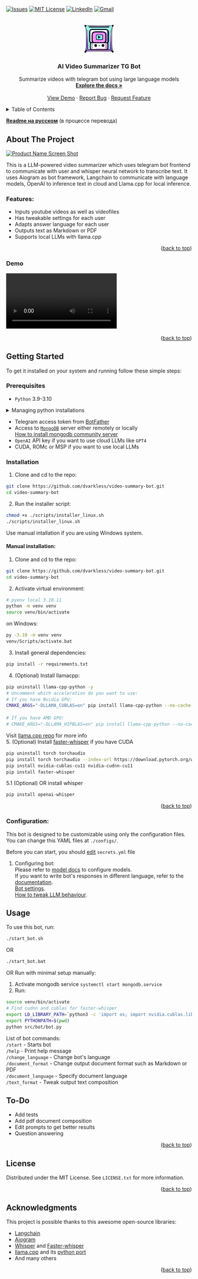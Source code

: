 <a name="readme-top"></a>

<!-- PROJECT SHIELDS -->
[![Issues][issues-shield]][issues-url]
[![MIT License][license-shield]][license-url]
[![LinkedIn][linkedin-shield]][linkedin-url]
[![Gmail][gmail-shield]][gmail-url]

<!-- PROJECT LOGO -->
<br />
<div align="center">
  <a href="https://github.com/dvarkless/video-summary-bot">
    <img src="assets/logo.png" alt="Logo" width="80" height="80">
  </a>

  <h3 align="center">AI Video Summarizer TG Bot</h3>

  <p align="center">
    Summarize videos with telegram bot using large language models
    <br />
    <a href="https://github.com/dvarkless/video-summary-bot/docs/settings.md"><strong>Explore the docs »</strong></a>
    <br />
    <br />
    <a href="https://github.com/dvarkless/video-summary-bot/tree/master#demo">View Demo</a>
    ·
    <a href="https://github.com/dvarkless/video-summary-bot/issues">Report Bug</a>
    ·
    <a href="https://github.com/dvarkless/video-summary-bot/issues">Request Feature</a>
  </p>
</div>


<details>
<summary>Table of Contents</summary>

- [About The Project](#about-the-project)
- [Demo](#demo)
- [Getting Started](#getting-started)
- [Prerequisites](#prerequisites)
- [Installation](#installation)
- [Usage](#usage)
- [To-do](#to-do)
- [License](#license)
- [Acknowledgments](#acknowledgments)

</details>

[**Readme на русском**][readme-russian] (в процессе перевода)

<!-- ABOUT THE PROJECT -->
## About The Project

[![Product Name Screen Shot][product-screenshot]][self-repo]

This is a LLM-powered video summarizer which uses telegram bot frontend to communicate with user and whisper neural network to transcribe text. It uses Aiogram as bot framework, Langchain to communicate with language models, OpenAI to inference text in cloud and Llama.cpp for local inference.  


### Features:
- Inputs youtube videos as well as videofiles
- Has tweakable settings for each user
- Adapts answer language for each user
- Outputs text as Markdown or PDF
- Supports local LLMs with llama.cpp

<p align="right">(<a href="#readme-top">back to top</a>)</p>


### Demo

![demo1][product-demo-video]

<p align="right">(<a href="#readme-top">back to top</a>)</p>

<!-- GETTING STARTED -->
## Getting Started

To get it installed on your system and running follow these simple steps:

### Prerequisites

- `Python` 3.9-3.10
<details>
	<summary>Managing python installations</summary>

#### Linux/MacOS:
Installing specific python version using `pyenv` on Linux:  

```sh
cd video-summary-bot
pyenv local 3.10.11
```  

[**Pyenv installation**](https://github.com/pyenv/pyenv#installation)

#### Windows:
[How to run multiple Python versions on Windows][python-versions-windows]

</details>

- Telegram access token from [BotFather](https://t.me/BotFather)
- Access to [`MongoDB`][mongodb-community] server either remotely or locally  
[How to install mongodb community server][mongodb-community]
- `OpenAI` API key if you want to use cloud LLMs like `GPT4`
- CUDA, ROMc or MSP if you want to use local LLMs  


### Installation

1. Clone and cd to the repo:   
```sh
git clone https://github.com/dvarkless/video-summary-bot.git
cd video-summary-bot
```   
2. Run the installer script:   
```sh
chmod +x ./scripts/installer_linux.sh
./scripts/installer_linux.sh
```   
Use manual intallation if you are using Windows system.  

#### Manual installation:  
1. Clone and cd to the repo:  
```sh
git clone https://github.com/dvarkless/video-summary-bot.git
cd video-summary-bot
```
2. Activate virtual environment:  
```sh
# pyenv local 3.10.11
python -m venv venv
source venv/bin/activate
```  
on Windows:  
```sh
py -3.10 -m venv venv
venv/Scripts/activate.bat
```  
3. Install general dependencies:   
```sh
pip install -r requirements.txt
```
4. (Optional) Install llamacpp:  
```sh
pip uninstall llama-cpp-python -y
# Uncomment which acceleration do you want to use:
# If you have Nvidia GPU:
CMAKE_ARGS="-DLLAMA_CUBLAS=on" pip install llama-cpp-python --no-cache-dir

# If you have AMD GPU:
# CMAKE_ARGS="-DLLAMA_HIPBLAS=on" pip install llama-cpp-python --no-cache-dir
```  
Visit [llama.cpp repo](https://github.com/ggerganov/llama.cpp#blas-build) for more info  
5. (Optional) Install [faster-whisper](faster-whisper-repo) if you have CUDA  
```sh
pip uninstall torch torchaudio
pip install torch torchaudio --index-url https://download.pytorch.org/whl/cu118 --no-cache-dir
pip install nvidia-cublas-cu11 nvidia-cudnn-cu11
pip install faster-whisper
```  
5.1 (Optional) OR install whisper  
```sh
pip install openai-whisper
```  

<p align="right">(<a href="#readme-top">back to top</a>)</p>

### Configuration:
This bot is designed to be customizable using only the configuration files. You can change this YAML files at `./configs/`.

Before you can start, you should [edit][settings_docs] `secrets.yml` file


1. Configuring bot:  
Please refer to [model docs][model_docs] to configure models.  
If you want to write bot's responses in different language, refer to the [documentation][language_docs].  
[Bot settings][settings_docs].  
[How to tweak LLM behaviour][prompts_docs].  

<!-- USAGE EXAMPLES -->
## Usage

To use this bot, run:  
```sh
./start_bot.sh
```
OR
```sh
./start_bot.bat
```
OR
Run with minimal setup manually:
1. Activate mongodb service `systemctl start mongodb.service`
2. Run:
```sh
source venv/bin/activate
# Find cudnn and cublas for faster-whisper
export LD_LIBRARY_PATH=`python3 -c 'import os; import nvidia.cublas.lib; import nvidia.cudnn.lib; print(os.path.dirname(nvidia.cublas.lib.__file__) + ":" + os.path.dirname(nvidia.cudnn.lib.__file__))'`
export PYTHONPATH=$(pwd)
python src/bot/bot.py
```

List of bot commands:  
`/start` - Starts bot  
`/help` - Print help message  
`/change_language` - Change bot's language  
`/document_format` - Change output document format such as Markdown or PDF  
`/document_language` - Specify document language  
`/text_format` - Tweak output text composition  

<!-- TODOS -->
## To-Do

- Add tests
- Add pdf document composition
- Edit prompts to get better results
- Question answering

<p align="right">(<a href="#readme-top">back to top</a>)</p>

<!-- LICENSE -->
## License

Distributed under the MIT License. See `LICENSE.txt` for more information.

<p align="right">(<a href="#readme-top">back to top</a>)</p>


<!-- ACKNOWLEDGMENTS -->
## Acknowledgments
This project is possible thanks to this awesome open-source libraries:
- [Langchain][langchain-repo]
- [Aiogram][aiogram-repo]
- [Whisper][whisper-repo] and [Faster-whisper][faster-whisper-repo]
- [llama.cpp][llama-cpp-repo] and its [python port][llama-cpp-python-repo]
- And many others

<p align="right">(<a href="#readme-top">back to top</a>)</p>


<!-- MARKDOWN LINKS & IMAGES -->
<!-- https://www.markdownguide.org/basic-syntax/#reference-style-links -->
[issues-shield]: https://img.shields.io/github/issues/dvarkless/video-summary-bot.svg?style=for-the-badge
[license-shield]: https://img.shields.io/github/license/dvarkless/video-summary-bot.svg?style=for-the-badge
[linkedin-shield]: https://img.shields.io/badge/-LinkedIn-black.svg?style=for-the-badge&logo=linkedin&colorB=555
[gmail-shield]: https://img.shields.io/badge/-Gmail-black.svg?style=for-the-badge&logo=gmail&colorB=555

[product-screenshot]: assets/screenshot.png
[product-demo-video]: assets/demo.mp4

[issues-url]: https://github.com/dvarkless/video-summary-bot/issues
[license-url]: https://github.com/dvarkless/video-summary-bot/blob/master/LICENSE.txt
[gmail-url]: mailto:dvarkless@gmail.com
[linkedin-url]: https://linkedin.com/in/amir-suleymanov

[python-versions-windows]: https://stackoverflow.com/questions/4583367/how-to-run-multiple-python-versions-on-windows

[self-repo]: https://github.com/dvarkless/video-summary-bot
[faster-whisper-repo]: https://github.com/guillaumekln/faster-whisper
[whisper-repo]: https://github.com/openai/whisper
[llama-cpp-repo]: https://github.com/ggerganov/llama.cpp
[llama-cpp-python-repo]: https://github.com/abetlen/llama-cpp-python
[mongodb-community]: https://www.mongodb.com/try/download/community
[langchain-repo]: https://github.com/langchain-ai/langchain
[aiogram-repo]: https://github.com/aiogram/aiogram

[readme-russian]: README-RUS.md
[model_docs]: docs/models.md
[settings_docs]: docs/settings.md
[prompts_docs]: docs/prompts.md
[language_docs]: docs/bot_locale.md
